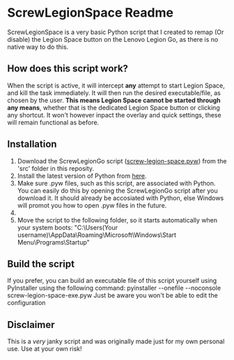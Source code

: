 # ScrewLegionSpace Readme
ScrewLegionSpace is a very basic Python script that I created to remap (Or disable) the Legion Space button on the Lenovo Legion Go, as there is no native way to do this.

## How does this script work?
When the script is active, it will intercept **any** attempt to start Legion Space, and kill the task immediately. It will then run the desired executable/file, as chosen by the user.
**This means Legion Space cannot be started through any means**, whether that is the dedicated Legion Space button or clicking any shortcut. It won't however inpact the overlay and quick settings, these will remain functional as before.

## Installation
1. Download the ScrewLegionGo script ([screw-legion-space.pyw]()) from the 'src' folder in this reposity.
2. Install the latest version of Python from [here](https://www.python.org/downloads/).
3. Make sure .pyw files, such as this script, are associated with Python. You can easily do this by opening the ScrewLegionGo script after you download it. It should already be accosiated with Python, else Windows will promot you how to open .pyw files in the future.
4.
5. Move the script to the following folder, so it starts automatically when your system boots: "C:\Users\(Your username)\AppData\Roaming\Microsoft\Windows\Start Menu\Programs\Startup"

## Build the script
If you prefer, you can build an executable file of this script yourself using PyInstaller using the following command: pyinstaller --onefile --noconsole screw-legion-space-exe.pyw
Just be aware you won't be able to edit the configuration 

## Disclaimer
This is a _very_ janky script and was originally made just for my own personal use. Use at your own risk!